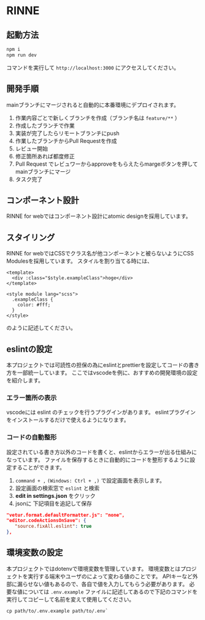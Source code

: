 # RINNE

## 起動方法

```sh
npm i
npm run dev
```

コマンドを実行して `http://localhost:3000` にアクセスしてください。

## 開発手順

mainブランチにマージされると自動的に本番環境にデプロイされます。

1. 作業内容ごとで新しくブランチを作成（ブランチ名は `feature/**` ）
2. 作成したブランチで作業
3. 実装が完了したらリモートブランチにpush
4. 作業したブランチからPull Requestを作成
5. レビュー開始
6. 修正箇所あれば都度修正
7. Pull Request でレビュワーからapproveをもらえたらmargeボタンを押してmainブランチにマージ
8. タスク完了

## コンポーネント設計

RINNE for webではコンポーネント設計にatomic designを採用しています。

## スタイリング

RINNE for webではCSSでクラス名が他コンポーネントと被らないようにCSS Modulesを採用しています。
スタイルを割り当てる時には、

```vue
<template>
  <div :class="$style.exampleClass">hoge</div>
</template>

<style module lang="scss">
  .exampleClass {
    color: #fff;
  }
</style>
```

のように記述してください。

## eslintの設定

本プロジェクトでは可読性の担保の為にeslintとprettierを設定してコードの書き方を一部統一しています。
ここではvscodeを例に、おすすめの開発環境の設定を紹介します。

### エラー箇所の表示

vscodeには eslint のチェックを行うプラグインがあります。
eslintプラグインをインストールするだけで使えるようになります。

### コードの自動整形

設定されている書き方以外のコードを書くと、eslintからエラーが出る仕組みになっています。
ファイルを保存するときに自動的にコードを整形するように設定することができます。

1. `command + ,` `(Windows: Ctrl + ,)` で設定画面を表示します。
2. 設定画面の検索窓で `eslint` と検索
3. **edit in settings.json** をクリック
4. jsonに 下記項目を追記して保存

```json
"vetur.format.defaultFormatter.js": "none",
"editor.codeActionsOnSave": {
   "source.fixAll.eslint": true
},
```

## 環境変数の設定

本プロジェクトではdotenvで環境変数を管理しています。
環境変数とはプロジェクトを実行する端末やユーザのによって変わる値のことです。
APIキーなど外部に漏らせない値もあるので、各自で値を入力してもらう必要があります。
必要な値については `.env.example` ファイルに記述してあるので下記のコマンドを実行してコピーして名前を変えて使用してください。

```shell
cp path/to/.env.example path/to/.env`
```
